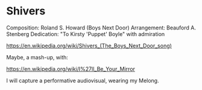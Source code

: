 # Shivers #

Composition: Roland S. Howard (Boys Next Door)
Arrangement: Beauford A. Stenberg
Dedication: "To Kirsty 'Puppet' Boyle" with admiration

https://en.wikipedia.org/wiki/Shivers_(The_Boys_Next_Door_song)


Maybe, a mash-up, with:

https://en.wikipedia.org/wiki/I%27ll_Be_Your_Mirror

I will capture a performative audiovisual, wearing my Melong.
